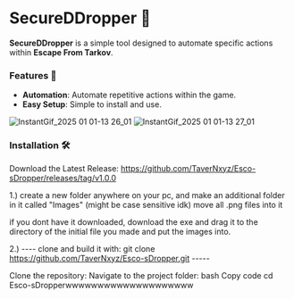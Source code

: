 # SecureDDropper 🚀

**SecureDDropper** is a simple tool designed to automate specific actions within **Escape From Tarkov**.

### Features 🌟
- **Automation**: Automate repetitive actions within the game.  
- **Easy Setup**: Simple to install and use.  


![InstantGif_2025 01 01-13 26_01](https://github.com/user-attachments/assets/74cfa14b-14df-42cf-9bd7-5556cf8ef017)
![InstantGif_2025 01 01-13 27_01](https://github.com/user-attachments/assets/149b34a0-9fbf-4ea1-b00b-608e963212f2)


### Installation 🛠️
Download the Latest Release:
https://github.com/TaverNxyz/Esco-sDropper/releases/tag/v1.0.0

1.) create a new folder anywhere on your pc, and make an additional folder in
it called "Images" (might be case sensitive idk) move all .png files into it

if you dont have it downloaded, download the exe and drag it to the directory of the initial
file you made and put the images into.


2.) ----    clone and build it with:  git clone https://github.com/TaverNxyz/Esco-sDropper.git   -----

   Clone the repository:
Navigate to the project folder:
bash
Copy code
cd Esco-sDropperwwwwwwwwwwwwwwwwwwww
